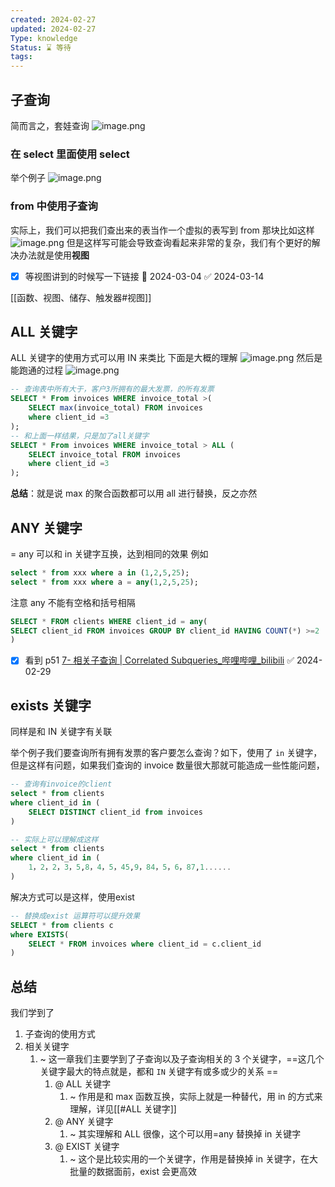 ```yaml
---
created: 2024-02-27
updated: 2024-02-27
Type: knowledge
Status: ⌛️ 等待
tags:
---
```

##  子查询
简而言之，套娃查询
![image.png](https://obsidian-pic-1317906728.cos.ap-nanjing.myqcloud.com/obsidian/20240227231703.png)

### 在 select 里面使用 select

举个例子
![image.png](https://obsidian-pic-1317906728.cos.ap-nanjing.myqcloud.com/obsidian/20240229233112.png)

### from 中使用子查询
实际上，我们可以把我们查出来的表当作一个虚拟的表写到 from 那块比如这样
![image.png](https://obsidian-pic-1317906728.cos.ap-nanjing.myqcloud.com/obsidian/20240229233355.png)
但是这样写可能会导致查询看起来非常的复杂，我们有个更好的解决办法就是使用**视图**
- [x] 等视图讲到的时候写一下链接 📅 2024-03-04 ✅ 2024-03-14

[[函数、视图、储存、触发器#视图]]


## ALL 关键字
ALL 关键字的使用方式可以用 IN 来类比
下面是大概的理解
![image.png](https://obsidian-pic-1317906728.cos.ap-nanjing.myqcloud.com/obsidian/20240227232810.png)
然后是能跑通的过程
![image.png](https://obsidian-pic-1317906728.cos.ap-nanjing.myqcloud.com/obsidian/20240227232914.png)

```sql
-- 查询表中所有大于，客户3所拥有的最大发票，的所有发票
SELECT * From invoices WHERE invoice_total >(
	SELECT max(invoice_total) FROM invoices 
	where client_id =3
);
-- 和上面一样结果，只是加了all关键字
SELECT * From invoices WHERE invoice_total > ALL (
	SELECT invoice_total FROM invoices 
	where client_id =3
);
```

**总结**：就是说 max 的聚合函数都可以用 all 进行替换，反之亦然

## ANY 关键字

= any 可以和 in 关键字互换，达到相同的效果
例如
```sql
select * from xxx where a in (1,2,5,25);
select * from xxx where a = any(1,2,5,25);
```

注意 any 不能有空格和括号相隔

```sql
SELECT * FROM clients WHERE client_id = any(
SELECT client_id FROM invoices GROUP BY client_id HAVING COUNT(*) >=2
)
```


- [x] 看到 p51 [7- 相关子查询 | Correlated Subqueries\_哔哩哔哩\_bilibili](https://www.bilibili.com/video/BV1UE41147KC/?p=51&spm_id_from=pageDriver&vd_source=eb319c6e317591be75da0554d1d79e3a) ✅ 2024-02-29

## exists 关键字

同样是和 IN 关键字有关联

举个例子我们要查询所有拥有发票的客户要怎么查询？如下，使用了 `in` 关键字，但是这样有问题，如果我们查询的 invoice 数量很大那就可能造成一些性能问题，
```sql
-- 查询有invoice的client
select * from clients
where client_id in (
	SELECT DISTINCT client_id from invoices
)

-- 实际上可以理解成这样
select * from clients
where client_id in (
	1，2，2，3，5,8，4，5，45,9，84，5，6，87,1......
)

```

解决方式可以是这样，使用exist
```sql
-- 替换成exist 运算符可以提升效果
SELECT * from clients c
where EXISTS(
	SELECT * FROM invoices where client_id = c.client_id
)
```


## 总结
我们学到了
1. 子查询的使用方式
2. 相关关键字
	1. ~ 这一章我们主要学到了子查询以及子查询相关的 3 个关键字，==这几个关键字最大的特点就是，都和 `IN` 关键字有或多或少的关系 ==
		1. @ ALL 关键字
			1. ~ 作用是和 max 函数互换，实际上就是一种替代，用 in 的方式来理解，详见[[#ALL 关键字]]
		2. @ ANY 关键字
			1. ~ 其实理解和 ALL 很像，这个可以用=any 替换掉 in 关键字
		3. @ EXIST 关键字
			1. ~ 这个是比较实用的一个关键字，作用是替换掉 in 关键字，在大批量的数据面前，exist 会更高效